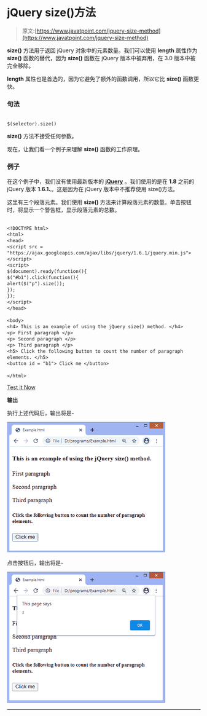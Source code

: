# jQuery size()方法

> 原文:[https://www.javatpoint.com/jquery-size-method](https://www.javatpoint.com/jquery-size-method)

**size()** 方法用于返回 jQuery 对象中的元素数量。我们可以使用 **length** 属性作为 **size()** 函数的替代，因为 **size()** 函数在 jQuery 版本中被弃用，在 3.0 版本中被完全移除。

**length** 属性也是首选的，因为它避免了额外的函数调用，所以它比 **size()** 函数更快。

### 句法

```

$(selector).size()

```

**size()** 方法不接受任何参数。

现在，让我们看一个例子来理解 **size()** 函数的工作原理。

### 例子

在这个例子中，我们没有使用最新版本的 **[jQuery](https://www.javatpoint.com/jquery-tutorial)** 。我们使用的是在 **1.8** 之前的 jQuery 版本 **1.6.1、**。这是因为在 jQuery 版本中不推荐使用 size()方法。

这里有三个段落元素。我们使用 **size()** 方法来计算段落元素的数量。单击按钮时，将显示一个警告框，显示段落元素的总数。

```

<!DOCTYPE html>
<html>
<head>
<script src = "https://ajax.googleapis.com/ajax/libs/jquery/1.6.1/jquery.min.js"> </script>
<script>
$(document).ready(function(){
$("#b1").click(function(){
alert($("p").size());
});
});
</script>
</head>

<body>
<h4> This is an example of using the jQuery size() method. </h4>
<p> First paragraph </p>
<p> Second paragraph </p>
<p> Third paragraph </p>
<h5> Click the following button to count the number of paragraph elements. </h5>
<button id = "b1"> Click me </button>

</html>

```

[Test it Now](https://www.javatpoint.com/oprweb/test.jsp?filename=jquery-size-method1)

**输出**

执行上述代码后，输出将是-

![jQuery size() method](img/361e41fe39bddd5ef7f25fcb628673bf.png)

点击按钮后，输出将是-

![jQuery size() method](img/bb6229846b3185f3fb8d76c0dc0d8c32.png)

* * *